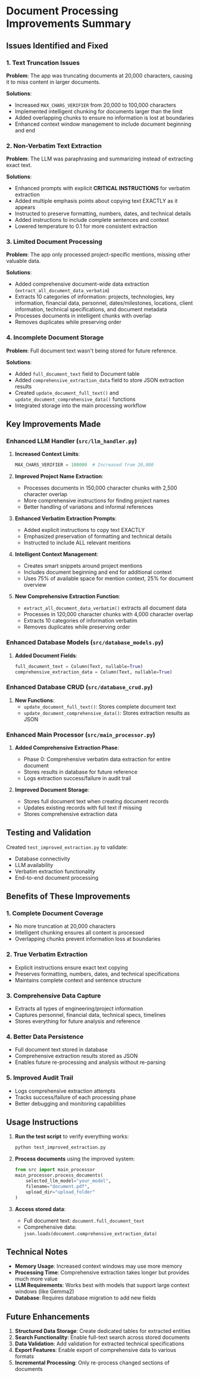 # Document Processing Improvements Summary

## Issues Identified and Fixed

### 1. **Text Truncation Issues**

**Problem**: The app was truncating documents at 20,000 characters, causing it to miss content in larger documents.

**Solutions**:
- Increased `MAX_CHARS_VERIFIER` from 20,000 to 100,000 characters
- Implemented intelligent chunking for documents larger than the limit
- Added overlapping chunks to ensure no information is lost at boundaries
- Enhanced context window management to include document beginning and end

### 2. **Non-Verbatim Text Extraction**

**Problem**: The LLM was paraphrasing and summarizing instead of extracting exact text.

**Solutions**:
- Enhanced prompts with explicit **CRITICAL INSTRUCTIONS** for verbatim extraction
- Added multiple emphasis points about copying text EXACTLY as it appears
- Instructed to preserve formatting, numbers, dates, and technical details
- Added instructions to include complete sentences and context
- Lowered temperature to 0.1 for more consistent extraction

### 3. **Limited Document Processing**

**Problem**: The app only processed project-specific mentions, missing other valuable data.

**Solutions**:
- Added comprehensive document-wide data extraction (`extract_all_document_data_verbatim`)
- Extracts 10 categories of information: projects, technologies, key information, financial data, personnel, dates/milestones, locations, client information, technical specifications, and document metadata
- Processes documents in intelligent chunks with overlap
- Removes duplicates while preserving order

### 4. **Incomplete Document Storage**

**Problem**: Full document text wasn't being stored for future reference.

**Solutions**:
- Added `full_document_text` field to Document table
- Added `comprehensive_extraction_data` field to store JSON extraction results
- Created `update_document_full_text()` and `update_document_comprehensive_data()` functions
- Integrated storage into the main processing workflow

## Key Improvements Made

### Enhanced LLM Handler (`src/llm_handler.py`)

1. **Increased Context Limits**:
   ```python
   MAX_CHARS_VERIFIER = 100000  # Increased from 20,000
   ```

2. **Improved Project Name Extraction**:
   - Processes documents in 150,000 character chunks with 2,500 character overlap
   - More comprehensive instructions for finding project names
   - Better handling of variations and informal references

3. **Enhanced Verbatim Extraction Prompts**:
   - Added explicit instructions to copy text EXACTLY
   - Emphasized preservation of formatting and technical details
   - Instructed to include ALL relevant mentions

4. **Intelligent Context Management**:
   - Creates smart snippets around project mentions
   - Includes document beginning and end for additional context
   - Uses 75% of available space for mention context, 25% for document overview

5. **New Comprehensive Extraction Function**:
   - `extract_all_document_data_verbatim()` extracts all document data
   - Processes in 120,000 character chunks with 4,000 character overlap
   - Extracts 10 categories of information verbatim
   - Removes duplicates while preserving order

### Enhanced Database Models (`src/database_models.py`)

1. **Added Document Fields**:
   ```python
   full_document_text = Column(Text, nullable=True)
   comprehensive_extraction_data = Column(Text, nullable=True)
   ```

### Enhanced Database CRUD (`src/database_crud.py`)

1. **New Functions**:
   - `update_document_full_text()`: Stores complete document text
   - `update_document_comprehensive_data()`: Stores extraction results as JSON

### Enhanced Main Processor (`src/main_processor.py`)

1. **Added Comprehensive Extraction Phase**:
   - Phase 0: Comprehensive verbatim data extraction for entire document
   - Stores results in database for future reference
   - Logs extraction success/failure in audit trail

2. **Improved Document Storage**:
   - Stores full document text when creating document records
   - Updates existing records with full text if missing
   - Stores comprehensive extraction data

## Testing and Validation

Created `test_improved_extraction.py` to validate:
- Database connectivity
- LLM availability
- Verbatim extraction functionality
- End-to-end document processing

## Benefits of These Improvements

### 1. **Complete Document Coverage**
- No more truncation at 20,000 characters
- Intelligent chunking ensures all content is processed
- Overlapping chunks prevent information loss at boundaries

### 2. **True Verbatim Extraction**
- Explicit instructions ensure exact text copying
- Preserves formatting, numbers, dates, and technical specifications
- Maintains complete context and sentence structure

### 3. **Comprehensive Data Capture**
- Extracts all types of engineering/project information
- Captures personnel, financial data, technical specs, timelines
- Stores everything for future analysis and reference

### 4. **Better Data Persistence**
- Full document text stored in database
- Comprehensive extraction results stored as JSON
- Enables future re-processing and analysis without re-parsing

### 5. **Improved Audit Trail**
- Logs comprehensive extraction attempts
- Tracks success/failure of each processing phase
- Better debugging and monitoring capabilities

## Usage Instructions

1. **Run the test script** to verify everything works:
   ```bash
   python test_improved_extraction.py
   ```

2. **Process documents** using the improved system:
   ```python
   from src import main_processor
   main_processor.process_documents(
       selected_llm_model="your_model",
       filename="document.pdf",
       upload_dir="upload_folder"
   )
   ```

3. **Access stored data**:
   - Full document text: `document.full_document_text`
   - Comprehensive data: `json.loads(document.comprehensive_extraction_data)`

## Technical Notes

- **Memory Usage**: Increased context windows may use more memory
- **Processing Time**: Comprehensive extraction takes longer but provides much more value
- **LLM Requirements**: Works best with models that support large context windows (like Gemma2)
- **Database**: Requires database migration to add new fields

## Future Enhancements

1. **Structured Data Storage**: Create dedicated tables for extracted entities
2. **Search Functionality**: Enable full-text search across stored documents
3. **Data Validation**: Add validation for extracted technical specifications
4. **Export Features**: Enable export of comprehensive data to various formats
5. **Incremental Processing**: Only re-process changed sections of documents 